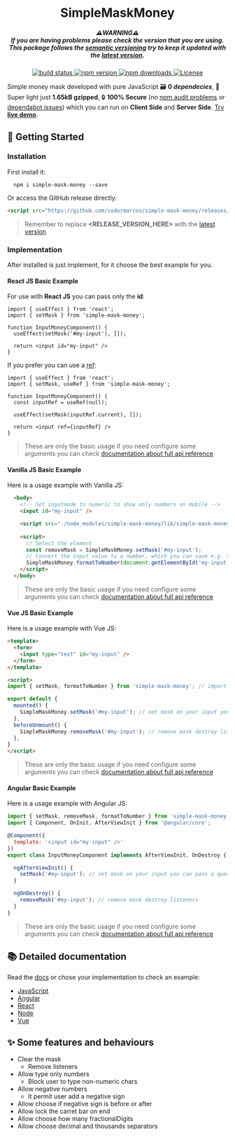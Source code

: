<h1 align="center">SimpleMaskMoney</h1>

<h5 align="center">
  ⚠️<b>WARNING</b>⚠️<br>
  If you are having problems please check the version that you are using. <br>
  This package follows the <a href="https://semver.org/">semantic versioning</a> try to keep it updated with the <a href="https://github.com/codermarcos/simple-mask-money">latest version</a>.
</h5>

<p align="center">
  <a class="badge-align" href="https://github.com/codermarcos/simple-mask-money/actions/workflows/on_push.yaml">
    <img src="https://github.com/codermarcos/simple-mask-money/actions/workflows/on_push.yaml/badge.svg?event=push" alt="build status"/>
  </a>
  <a class="badge-align" href="https://badge.fury.io/js/simple-mask-money">
    <img src="https://badge.fury.io/js/simple-mask-money.svg" alt="npm version">
  </a>
  <a class="badge-align" href="https://www.npmjs.com/package/simple-mask-money">
    <img src="https://img.shields.io/npm/dm/simple-mask-money.svg" alt="npm downloads">
  </a>
  <a class="badge-align" href="https://www.apache.org/licenses/LICENSE-2.0">
    <img src="https://img.shields.io/badge/Apache-2.0-blue.svg" alt="License">
  </a>
</p>

Simple money mask developed with pure JavaScript 🗃️ **0 _dependecies_**, 🍃 Super light just **1.65kB gzipped**, 🔒 **100% Secure** (no [npm audit problems](https://docs.npmjs.com/auditing-package-dependencies-for-security-vulnerabilities) or [dependabot issues](https://github.com/codermarcos/simple-mask-money/security/dependabot)) which you can run on **Client Side** and **Server Side**. [Try **live demo**](https://simple-mask-money.codermarcos.zone/).

## 🎉 Getting Started

### Installation

First install it:

```shell
  npm i simple-mask-money --save
```

Or access the GitHub release directly:

```html
<script src="https://github.com/codermarcos/simple-mask-money/releases/download/<RELEASE_VERSION_HERE>/simple-mask-money.js"></script>
```

> Remember to replace **<RELEASE_VERSION_HERE>** with the [latest version](https://github.com/codermarcos/simple-mask-money/releases/latest)

### Implementation

After installed is just implement, for it choose the best example for you.

#### React JS Basic Example

For use with **React JS** you can pass only the **id**:

```tsx
import { useEffect } from 'react';
import { setMask } from 'simple-mask-money';

function InputMoneyComponent() {
  useEffect(setMask('#my-input'), []);

  return <input id="my-input" />
}
```

If you prefer you can use a [ref](https://react.dev/learn/referencing-values-with-refs):

```tsx
import { useEffect } from 'react';
import { setMask, useRef } from 'simple-mask-money';

function InputMoneyComponent() {
  const inputRef = useRef(null);

  useEffect(setMask(inputRef.current), []);

  return <input ref={inputRef} />
}
```

> These are only the basic usage if you need configure some arguments you can check [documentation about full api reference](./docs/4.x.x/)

#### Vanilla JS Basic Example

Here is a usage example with Vanilla JS:

```html
  <body>
    <!-- Set inputmode to numeric to show only numbers on mobile -->
    <input id="my-input" />

    <script src="./node_modules/simple-mask-money/lib/simple-mask-money.js"></script>
    
    <script>
      // Select the element
      const removeMask = SimpleMaskMoney.setMask('#my-input');
      // Convert the input value to a number, which you can save e.g. to a database:
      SimpleMaskMoney.formatToNumber(document.getElementById('my-input').value);
    </script>
  </body>
```

> These are only the basic usage if you need configure some arguments you can check [documentation about full api reference](./docs/4.x.x/)

#### Vue JS Basic Example

Here is a usage example with Vue JS:

```html
<template>
  <form>
    <input type="text" id="my-input" />
  </form>
</template>

<script>
import { setMask, formatToNumber } from 'simple-mask-money'; // import mask

export default {
  mounted() {
    SimpleMaskMoney.setMask('#my-input'); // set mask on your input you can passing a querySelector
  },
  beforeUnmount() {
    SimpleMaskMoney.removeMask('#my-input'); // remove mask destroy listeners
  },
}
</script>
```

> These are only the basic usage if you need configure some arguments you can check [documentation about full api reference](./docs/4.x.x/)


#### Angular Basic Example

Here is a usage example with Angular JS:

```javascript
import { setMask, removeMask, formatToNumber } from 'simple-mask-money'; // import mask
import { Component, OnInit, AfterViewInit } from '@angular/core';

@Component({
  template: '<input id="my-input" />'
})
export class InputMoneyComponent implements AfterViewInit, OnDestroy {

  ngAfterViewInit() {
    setMask('#my-input'); // set mask on your input you can pass a querySelector or your input element and options
  }

  ngOnDestroy() { 
    removeMask('#my-input'); // remove mask destroy listeners
  }
}
```

> These are only the basic usage if you need configure some arguments you can check [documentation about full api reference](./docs/4.x.x/)


## 📚 Detailed documentation

Read the [docs](docs/) or chose your implementation to check an example:

* [JavaScript](examples/4.x.x/javascript)
* [Angular](examples/4.x.x/angular)
* [React](examples/4.x.x/react)
* [Node](examples/4.x.x/node)
* [Vue](examples/4.x.x/vue)

## ✨ Some features and behaviours

* Clear the mask
  * Remove listeners
* Allow type only numbers
  * Block user to type non-numeric chars
* Allow negative numbers
  * It permit user add a negative sign
* Allow choose if negative sign is before or after
* Allow lock the carret bar on end
* Allow choose how many fractionalDigits
* Allow choose decimal and thousands separators
